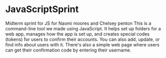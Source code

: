 # JavaScriptSprint
Midterm sprint for JS for Naomi moores and Chelsey penton
This is a command-line tool we made using JavaScript. It helps set up folders for a web app, manages how the app is set up, and creates special codes (tokens) for users to confirm their accounts. You can also add, update, or find info about users with it. There's also a simple web page where users can get their confirmation code by entering their username.
